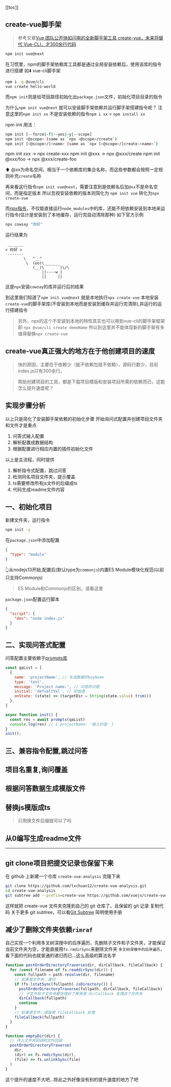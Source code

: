 [[toc]]

## create-vue脚手架
> 参考文章[Vue 团队公开快如闪电的全新脚手架工具 create-vue，未来将替代 Vue-CLI，才300余行代码](https://juejin.cn/post/7018344866811740173)


```bash
npm init vue@next
```

在习惯里，npm的脚手架依赖库工具都是通过全局安装依赖后，使用该库的指令进行搭建
如⬇️ vue-cli脚手架
```bash
npm i -g @vue/cli
vue create hello-world
```

而`npm init`则是给项目路径初始化出`package.json`文件，初始化项目目录的指令

为什么`npm init vue@next` 就可以安装脚手架依赖并运行脚手架搭建指令呢？
注意这里的`npm init xx` 不是安装依赖的指令`npm i xx` = `npm install xx`

npm init 用法：
```bash
npm init [--force|-f|--yes|-y|--scope]
npm init <@scope> (same as `npx <@scope>/create`)
npm init [<@scope>/]<name> (same as `npx [<@scope>/]create-<name>`)
```

npm init xxx -> npx create-xxx
npm init @xxx -> npx @xxx/create
npm init @xxx/foo -> npx @xxx/create-foo

⬆️ @xx为命名空间，相当于一个依赖库的集合名称，而这些参数都会按照一定规则补充`create`名称

再来看这行指令`npm init vue@next`，需要注意到是依赖名后加`@xx`不是命名空间，而是指定版本
所以忽视安装依赖的版本则简化为 `npm init vue`
转化为`npx create-vue`

而[npx指令](http://nodejs.cn/learn/the-npx-nodejs-package-runner)，不仅能直接运行`node_modules`中的库，还能不把依赖安装到本地来运行指令(估计是安装到了本地缓存，运行完自动清除那种)
如下官方示例
```bash
npx cowsay "你好"
```
运行结果为
```
 _______
< 你好 >
 -------
        \   ^__^
         \  (oo)\_______
            (__)\       )\/\
                ||----w |
                ||     ||
```
这是`npx`安装`cowsay`的库并运行后的结果

到这里我们知道了`npm init vue@next`
就是本地执行`npx create-vue`
本地安装`create-vue`的脚手架库(不安装到本地而是安装到缓存并运行完清除),并运行的运行搭建指令

> 另外，npx的这个不安装到本地的特性其实也可以用到vue-cli的脚手架框架
> 即 `npx @vue/cli create demoName`
> 所以到这里并不能体现新的脚手架有多值得替换`npx create-vue`

## create-vue真正强大的地方在于他创建项目的速度
> 快的原因，主要在于依赖少（能不依赖包就不依赖），源码行数少，目前index.js只有300余行。

> 帮助创建项目的工具，都是下载项目模版和安装项目所需的依赖而已，这能怎么提升速度呢？


## 实现步骤分析
以上只是简化了安装脚手架依赖的初始化步骤
开始询问式配置并创建项目文件夹和文件才是重点

1. 问答式输入配置
2. 解析配置成数据结构
3. 根据配置进行相应内置的插件初始化文件

以上是主流程，同时提供
1. 解析指令式配置，跳过问答
2. 检测同名项目文件夹，提示覆盖
3. ts需要修改所有js文件的后缀成ts
4. 代码生成readme文件内容

## 一、初始化项目
新建文件夹，运行指令
```bash
npm init -y
```
在`package.json`中添加配置
```json
{
  "type": "module"
}
```
👆从nodejs13开始,配置后(默认type为`commonjs`)内置ES Module模块化规范(以前只支持Commonjs)
> ES Module和Commonjs的区别，请看这里

`package.json`配置运行脚本
```json
{
  "script": {
    "dev": "node index.js"
  }
}
```
## 二、实现问答式配置
问答配置主要依赖于[prompts库](https://github.com/terkelg/prompts#readme)
<!-- ![prompts介绍](/static/img/vue/prompts介绍.jpg) -->

```js
const qaList = [
  {
    name: 'projectName', // 生成数据的keyName
    type: 'text',
    message: 'Project name:', // 问答的问题
    initial: 'defualtVal', // 初始值
    onState: (state) => (targetDir = String(state.value).trim())
  },
]

async function init() {
  const res = await prompts(qaList)
  console.log(res) // { projectName: '输入的值' }
}
init();
```
## 三、兼容指令配置,跳过问答

## 项目名重复,询问覆盖

## 根据问答数据生成模版文件
## 替换js模版成ts
> 只用换文件后缀就可以了吗

## 从0编写生成readme文件


---

## git clone项目把提交记录也保留下来

在 github 上新建一个仓库 `create-vue-analysis` 克隆下来
```bash
git clone https://github.com/lxchuan12/create-vue-analysis.git
cd create-vue-analysis
git subtree add --prefix=create-vue https://github.com/vuejs/create-vue.git main
```
这样就把 create-vue 文件夹克隆到自己的 git 仓库了。且保留的 git 记录
复制代码
关于更多 git subtree，可以看[Git Subtree](https://segmentfault.com/a/1190000003969060) 简明使用手册

## 减少了删除文件夹依赖`rimraf`
自己实现一个利用多叉树深搜中的后序遍历，先删除子文件和子文件夹，才能保证当前文件夹为空，才能直接用`fs.rmdirSync`来删除文件夹
`多叉树深搜中的后序遍历`，看下面的代码也就普通的递归而已...这么高级的算法名字
```js
function postOrderDirectoryTraverse(dir, dirCallback, fileCallback) {
  for (const filename of fs.readdirSync(dir)) {
    const fullpath = path.resolve(dir, filename)
    // 如果是文件夹，递归
    if (fs.lstatSync(fullpath).isDirectory()) {
      postOrderDirectoryTraverse(fullpath, dirCallback, fileCallback)
      // 子文件和子文件夹都处理好了再来用 dirCallback 处理这个文件夹
      dirCallback(fullpath)
      continue
    }
    // 如果是文件，直接用 fileCallback 处理
    fileCallback(fullpath)
  }
}

function emptyDir(dir) {
  // 传入文件夹回调和文件回调
  postOrderDirectoryTraverse(
    dir,
    (dir) => fs.rmdirSync(dir),
    (file) => fs.unlinkSync(file)
  )
}
```

这个提升的速度不大吧...除此之外好像没有别的提升速度的地方了吧


